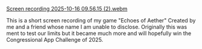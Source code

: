 [Screen recording 2025-10-16 09.56.15 (2).webm](https://github.com/user-attachments/assets/5a4f6e24-3001-4cf9-b984-b9cfd7bf23ba)

This is a short screen recording of my game "Echoes of Aether" Created by me and a friend whose name I am unable to disclose. Originally this was ment to test our limits but it became much more and will hopefully win the Congressional App Challenge of 2025.
